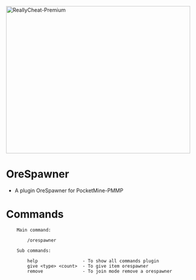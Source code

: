 <img src="https://static.wikia.nocookie.net/minecraft_gamepedia/images/3/35/Caves_%26_Cliffs_Ores.png" alt="ReallyCheat-Premium" height="400" width="500" />

# OreSpawner
- A plugin OreSpawner for PocketMine-PMMP

# Commands
```
    Main command: 
    
        /orespawner
    
    Sub commands:
    
        help                 - To show all commands plugin
        give <type> <count>  - To give item orespawner
        remove               - To join mode remove a orespawner
```
